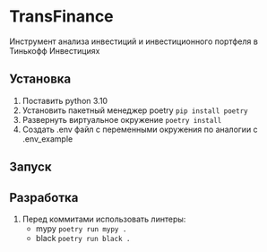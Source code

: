 # TransFinance

Инструмент анализа инвестиций и инвестиционного портфеля в Тинькофф Инвестициях

## Установка

1. Поставить python 3.10
2. Установить пакетный менеджер poetry `pip install poetry`
3. Развернуть виртуальное окружение `poetry install`
4. Создать .env файл с переменными окружения по аналогии с .env_example

## Запуск

## Разработка

1. Перед коммитами использовать линтеры:
   * mypy `poetry run mypy .`
   * black `poetry run black .`